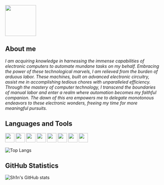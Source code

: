
<!--
**hiSh1n/hiSh1n** is a ✨ _special_ ✨ repository because its `README.md` (this file) appears on your GitHub profile.

Here are some ideas to get you started:
-->
<img src="https://media.giphy.com/media/eNkTmnCLjrVF58uNq1/giphy.gif" width='100'/>
	
## About me
<i> I am acquiring knowledge in harnessing the immense capabilities of electronic computers to automate mundane tasks on my behalf. Embracing the power of these technological marvels, I am relieved from the burden of arduous labor. These machines, built on advanced electronic circuitry, assist me in accomplishing tedious chores with unparalleled efficiency. Through the mastery of computer technology, I transcend the boundaries of manual labor and enter a realm where automation becomes my faithful companion. The dawn of this era empowers me to delegate monotonous endeavors to these electronic wonders, freeing my time for more meaningful pursuits.
</i>
## Languages and Tools
 <p align="left"> 
	<img src="https://img.icons8.com/color/50/fa314a/git.png" width="30"/>
	<img src="https://img.icons8.com/color/50/4a90e2/css3.png" width="30"/>
	<img src="https://img.icons8.com/color/50/fa314a/console.png" width="30"/>
	<img src="https://img.icons8.com/color/50/4a90e2/html-5--v2.png" width="30"/>
	<img src="https://img.icons8.com/color/50/fa314a/javascript.png" width="30"/>
	<img src="https://img.icons8.com/color/50/4a90e2/python.png" width="30"/>
	<img src="https://img.icons8.com/color/48/000000/c-plus-plus-logo.png" width="30"/>
	<img src="https://img.icons8.com/color/48/000000/kali-linux.png" width="30"/>
</p>

![Top Langs](https://github-readme-stats.vercel.app/api/top-langs/?username=hish1n&layout=compact&theme=radical)

## GitHub Statistics

![Sh1n's GitHub stats](https://github-readme-stats.vercel.app/api?username=hish1n&show_icons=true&theme=radical)


